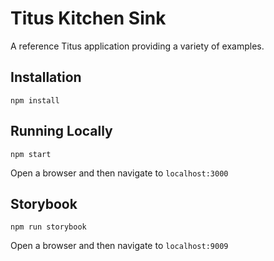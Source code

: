 # Titus Kitchen Sink

A reference Titus application providing a variety of examples.

## Installation

```
npm install
```

## Running Locally

```
npm start
```

Open a browser and then navigate to `localhost:3000`

## Storybook

```
npm run storybook
```

Open a browser and then navigate to `localhost:9009`
